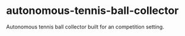 # autonomous-tennis-ball-collector
Autonomous tennis ball collector built for an competition setting.
